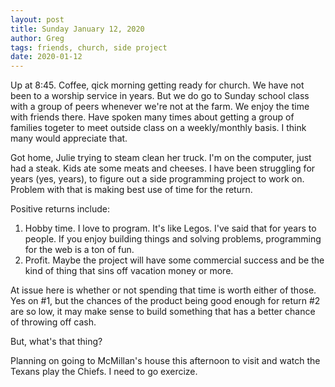 ```yaml
---
layout: post
title: Sunday January 12, 2020
author: Greg
tags: friends, church, side project
date: 2020-01-12
---
```


Up at 8:45. Coffee, qick morning getting ready for church. We have not been to a worship service in years. But we do go to Sunday school class with a group of peers whenever we're not at the farm. We enjoy the time with friends there. Have spoken many times about getting a group of families togeter to meet outside class on a weekly/monthly basis. I think many would appreciate that.

Got home, Julie trying to steam clean her truck. I'm on the computer, just had a steak. Kids ate some meats and cheeses. I have been struggling for years (yes, years), to figure out a side programming project to work on. Problem with that is making best use of time for the return.

Positive returns include:

1. Hobby time. I love to program. It's like Legos. I've said that for years to people. If you enjoy building things and solving problems, programming for the web is a ton of fun.
2. Profit. Maybe the project will have some commercial success and be the kind of thing that sins off vacation money or more.

At issue here is whether or not spending that time is worth either of those. Yes on #1, but the chances of the product being good enough for return #2 are so low, it may make sense to build something that has a better chance of throwing off cash.

But, what's that thing?

Planning on going to McMillan's house this afternoon to visit and watch the Texans play the Chiefs. I need to go exercize.
